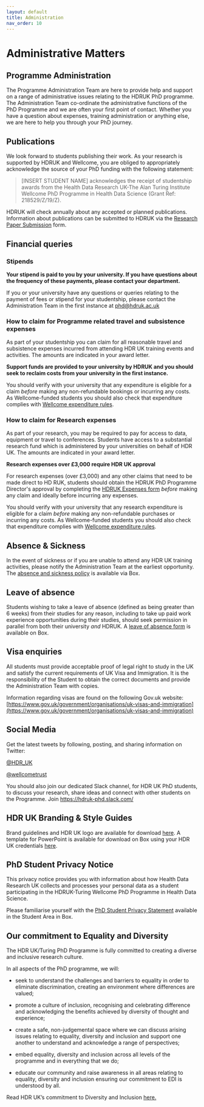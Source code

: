 ```yaml
---
layout: default
title: Administration
nav_order: 10
---
```


# Administrative Matters

## Programme Administration

The Programme Administration Team are here to provide help and support on a range of administrative issues relating to the HDRUK PhD programme. The Administration Team co-ordinate the administrative functions of the PhD Programme and we are often your first point of contact. Whether you have a question about expenses, training administration or anything else, we are here to help you through your PhD journey.

## Publications

We look forward to students publishing their work. As your research is supported by HDRUK and Wellcome, you are obliged to appropriately acknowledge the source of your PhD funding with the following statement:

>[INSERT STUDENT NAME] acknowledges the receipt of studentship awards from the Health Data Research UK-The Alan Turing Institute Wellcome PhD Programme in Health Data Science (Grant Ref: 218529/Z/19/Z).

HDRUK will check annually about any accepted or planned publications. Information about publications can be submitted to HDRUK via the [Research Paper Submission](https://hdruk.box.com/s/es1ovvkdojwlgi1jeorn8u5kdf1c68iq) form. 

## Financial queries

### Stipends

**Your stipend is paid to you by your university. If you have questions about the frequency of these payments, please contact your department.**

If you or your university have any questions or queries relating to the payment of fees or stipend for your studentship, please contact the Administration Team in the first instance at [phd@hdruk.ac.uk](phd@hdruk.ac.uk)

### How to claim for Programme related travel and subsistence expenses

As part of your studentship you can claim for all reasonable travel and subsistence expenses incurred from attending HDR UK training events and activities. The amounts are indicated in your award letter.

**Support funds are provided to your university by HDRUK and you should seek to reclaim costs from your university in the first instance.**

You should verify with your university that any expenditure is eligible for a claim *before* making any non-refundable bookings or incurring any costs. As Wellcome-funded students you should also check that expenditure complies with [Wellcome expenditure rules](https://wellcome.org/grant-funding/guidance/costs-grantholders-can-claim).

### How to claim for Research expenses

As part of your research, you may be required to pay for access to data, equipment or travel to conferences. Students have access to a substantial research fund which is administered by your universities on behalf of HDR UK. The amounts are indicated in your award letter.

**Research expenses over £3,000 require HDR UK approval**

For research expenses (over £3,000) and any other claims that need to be made direct to HD RUK, students should obtain the HDRUK PhD Programme Director's approval by completing the [HDRUK Expenses form](https://hdruk.box.com/s/0t8q29manclim0p4887k9m1d4rk1v71u) *before* making any claim and ideally before incurring any expenses.

You should verify with your university that any research expenditure is eligible for a claim *before* making any non-refundable purchases or incurring any costs. As Wellcome-funded students you should also check that expenditure complies with [Wellcome expenditure rules](https://wellcome.org/grant-funding/guidance/costs-grantholders-can-claim).

## Absence & Sickness

In the event of sickness or if you are unable to attend any HDR UK training activities, please notify the Administration Team at the earliest opportunity. The [absence and sickness policy](https://hdruk.box.com/s/z2lguooxhftktjy314fmu5ppv2if7ske) is available via Box.

## Leave of absence

Students wishing to take a leave of absence (defined as being greater than 6 weeks) from their studies for any reason, including to take up paid work experience opportunities during their studies, should seek permission in parallel from both their university *and* HDRUK. A [leave of absence form](https://hdruk.box.com/s/yvlbp5308v1474xc0vkxtfj4ba84qofw) is available on Box.

## Visa enquiries

All students must provide acceptable proof of legal right to study in the UK and satisfy the current requirements of UK Visa and Immigration. It is the responsibility of the Student to obtain the correct documents and provide the Administration Team with copies. 

Information regarding visas are found on the following Gov.uk website: [https://www.gov.uk/government/organisations/uk-visas-and-immigration](https://www.gov.uk/government/organisations/uk-visas-and-immigration)

## Social Media

Get the latest tweets by following, posting, and sharing information on Twitter:

[@HDR_UK](https://twitter.com/HDR_UK)

[@wellcometrust](https://twitter.com/wellcometrust)

You should also join our dedicated Slack channel, for HDR UK PhD students, to discuss your research, share ideas and connect with other students on the Programme.  Join https://hdruk-phd.slack.com/

## HDR UK Branding & Style Guides

Brand guidelines and HDR UK logo are available for download [here](https://www.hdruk.ac.uk/wp-content/uploads/2019/10/HDRUK-Brand-Guidelines.pdf). A template for PowerPoint is available for download on Box using your HDR UK credentials [here](https://hdruk.box.com/s/w303mz0jtnn8i4md7qzgo6y78nahiegb).

## PhD Student Privacy Notice

This privacy notice provides you with information about how Health Data Research UK collects and processes your personal data as a student participating in the HDRUK-Turing Wellcome PhD Programme in Health Data Science.

Please familiarise yourself with the [PhD Student Privacy Statement](https://hdruk.box.com/s/005wn1196tapwttai85wcmj29v3zkvqm) available in the Student Area in Box.

## Our commitment to Equality and Diversity

The HDR UK/Turing PhD Programme is fully committed to creating a diverse and inclusive research culture. 

In all aspects of the PhD programme, we will: 

- seek to understand the challenges and barriers to equality in order to eliminate discrimination, creating an environment where differences are valued;

- promote a culture of inclusion, recognising and celebrating difference and acknowledging the benefits achieved by diversity of thought and experience;

- create a safe, non-judgemental space where we can discuss arising issues relating to equality, diversity and inclusion and support one another to understand and acknowledge a range of perspectives;

- embed equality, diversity and inclusion across all levels of the programme and in everything that we do;

- educate our community and raise awareness in all areas relating to equality, diversity and inclusion ensuring our commitment to EDI is understood by all.

Read HDR UK’s commitment to Diversity and Inclusion [here.](https://www.hdruk.ac.uk/wp-content/uploads/2020/06/200612_DiversityInclusion-policy_FINAL-DRAFT.pdf)






